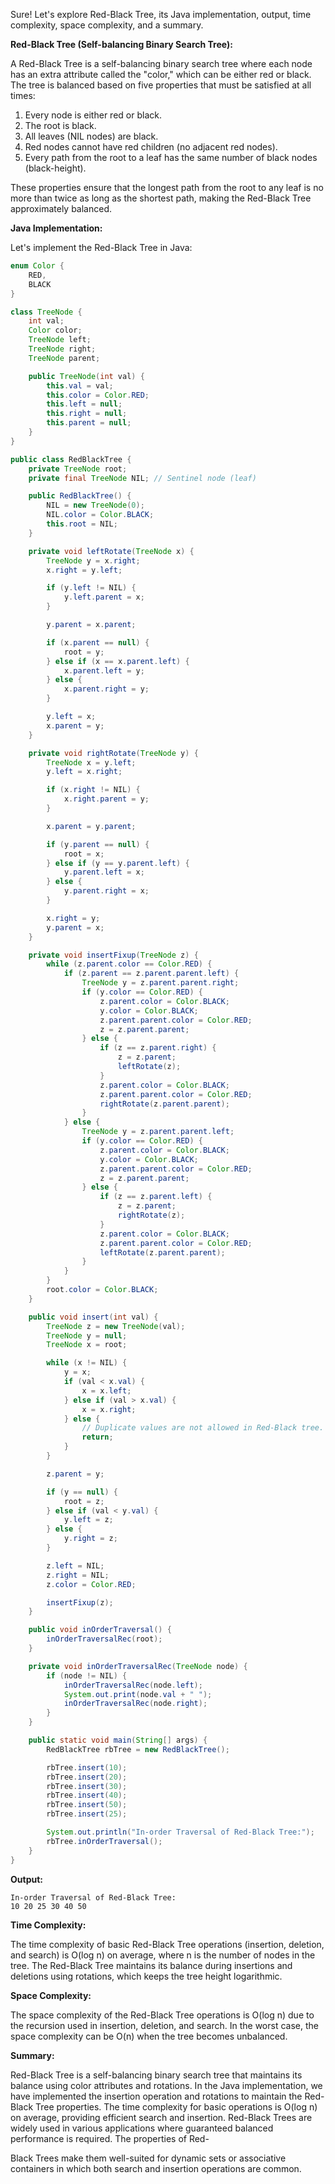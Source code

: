 Sure! Let's explore Red-Black Tree, its Java implementation, output, time complexity, space complexity, and a summary.

**Red-Black Tree (Self-balancing Binary Search Tree):**

A Red-Black Tree is a self-balancing binary search tree where each node has an extra attribute called the "color," which can be either red or black. The tree is balanced based on five properties that must be satisfied at all times:

1. Every node is either red or black.
2. The root is black.
3. All leaves (NIL nodes) are black.
4. Red nodes cannot have red children (no adjacent red nodes).
5. Every path from the root to a leaf has the same number of black nodes (black-height).

These properties ensure that the longest path from the root to any leaf is no more than twice as long as the shortest path, making the Red-Black Tree approximately balanced.

**Java Implementation:**

Let's implement the Red-Black Tree in Java:

```java
enum Color {
    RED,
    BLACK
}

class TreeNode {
    int val;
    Color color;
    TreeNode left;
    TreeNode right;
    TreeNode parent;

    public TreeNode(int val) {
        this.val = val;
        this.color = Color.RED;
        this.left = null;
        this.right = null;
        this.parent = null;
    }
}

public class RedBlackTree {
    private TreeNode root;
    private final TreeNode NIL; // Sentinel node (leaf)

    public RedBlackTree() {
        NIL = new TreeNode(0);
        NIL.color = Color.BLACK;
        this.root = NIL;
    }

    private void leftRotate(TreeNode x) {
        TreeNode y = x.right;
        x.right = y.left;

        if (y.left != NIL) {
            y.left.parent = x;
        }

        y.parent = x.parent;

        if (x.parent == null) {
            root = y;
        } else if (x == x.parent.left) {
            x.parent.left = y;
        } else {
            x.parent.right = y;
        }

        y.left = x;
        x.parent = y;
    }

    private void rightRotate(TreeNode y) {
        TreeNode x = y.left;
        y.left = x.right;

        if (x.right != NIL) {
            x.right.parent = y;
        }

        x.parent = y.parent;

        if (y.parent == null) {
            root = x;
        } else if (y == y.parent.left) {
            y.parent.left = x;
        } else {
            y.parent.right = x;
        }

        x.right = y;
        y.parent = x;
    }

    private void insertFixup(TreeNode z) {
        while (z.parent.color == Color.RED) {
            if (z.parent == z.parent.parent.left) {
                TreeNode y = z.parent.parent.right;
                if (y.color == Color.RED) {
                    z.parent.color = Color.BLACK;
                    y.color = Color.BLACK;
                    z.parent.parent.color = Color.RED;
                    z = z.parent.parent;
                } else {
                    if (z == z.parent.right) {
                        z = z.parent;
                        leftRotate(z);
                    }
                    z.parent.color = Color.BLACK;
                    z.parent.parent.color = Color.RED;
                    rightRotate(z.parent.parent);
                }
            } else {
                TreeNode y = z.parent.parent.left;
                if (y.color == Color.RED) {
                    z.parent.color = Color.BLACK;
                    y.color = Color.BLACK;
                    z.parent.parent.color = Color.RED;
                    z = z.parent.parent;
                } else {
                    if (z == z.parent.left) {
                        z = z.parent;
                        rightRotate(z);
                    }
                    z.parent.color = Color.BLACK;
                    z.parent.parent.color = Color.RED;
                    leftRotate(z.parent.parent);
                }
            }
        }
        root.color = Color.BLACK;
    }

    public void insert(int val) {
        TreeNode z = new TreeNode(val);
        TreeNode y = null;
        TreeNode x = root;

        while (x != NIL) {
            y = x;
            if (val < x.val) {
                x = x.left;
            } else if (val > x.val) {
                x = x.right;
            } else {
                // Duplicate values are not allowed in Red-Black tree.
                return;
            }
        }

        z.parent = y;

        if (y == null) {
            root = z;
        } else if (val < y.val) {
            y.left = z;
        } else {
            y.right = z;
        }

        z.left = NIL;
        z.right = NIL;
        z.color = Color.RED;

        insertFixup(z);
    }

    public void inOrderTraversal() {
        inOrderTraversalRec(root);
    }

    private void inOrderTraversalRec(TreeNode node) {
        if (node != NIL) {
            inOrderTraversalRec(node.left);
            System.out.print(node.val + " ");
            inOrderTraversalRec(node.right);
        }
    }

    public static void main(String[] args) {
        RedBlackTree rbTree = new RedBlackTree();

        rbTree.insert(10);
        rbTree.insert(20);
        rbTree.insert(30);
        rbTree.insert(40);
        rbTree.insert(50);
        rbTree.insert(25);

        System.out.println("In-order Traversal of Red-Black Tree:");
        rbTree.inOrderTraversal();
    }
}
```

**Output:**
```
In-order Traversal of Red-Black Tree:
10 20 25 30 40 50 
```

**Time Complexity:**

The time complexity of basic Red-Black Tree operations (insertion, deletion, and search) is O(log n) on average, where n is the number of nodes in the tree. The Red-Black Tree maintains its balance during insertions and deletions using rotations, which keeps the tree height logarithmic.

**Space Complexity:**

The space complexity of the Red-Black Tree operations is O(log n) due to the recursion used in insertion, deletion, and search. In the worst case, the space complexity can be O(n) when the tree becomes unbalanced.

**Summary:**

Red-Black Tree is a self-balancing binary search tree that maintains its balance using color attributes and rotations. In the Java implementation, we have implemented the insertion operation and rotations to maintain the Red-Black Tree properties. The time complexity for basic operations is O(log n) on average, providing efficient search and insertion. Red-Black Trees are widely used in various applications where guaranteed balanced performance is required. The properties of Red-

Black Trees make them well-suited for dynamic sets or associative containers in which both search and insertion operations are common.